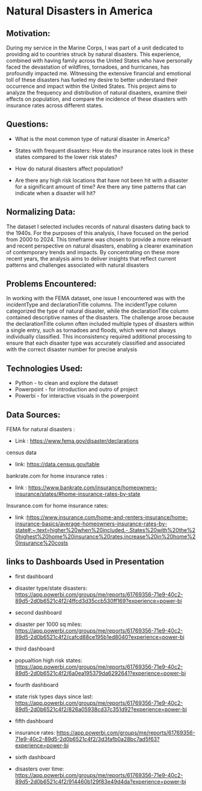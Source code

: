 # Natural Disasters in America

## Motivation:

During my service in the Marine Corps, I was part of a unit dedicated to providing aid to countries struck by natural disasters. This experience, combined with having family across the United States who have personally faced the devastation of wildfires, tornadoes, and hurricanes, has profoundly impacted me. Witnessing the extensive financial and emotional toll of these disasters has fueled my desire to better understand their occurrence and impact within the United States. This project aims to analyze the frequency and distribution of natural disasters, examine their effects on population, and compare the incidence of these disasters with insurance rates across different states.

## Questions:

* What is the most common type of natural disaster in America? 
    
* States with frequent disasters: How do the insurance rates look in these states compared to the lower risk states? 
    
* How do natural disasters affect population? 
    
* Are there any high risk locations that have not been hit with a disaster for a significant amount of time? Are there any time patterns that can indicate when a disaster will hit?

## Normalizing Data:

The dataset I selected includes records of natural disasters dating back to the 1940s. For the purposes of this analysis, I have focused on the period from 2000 to 2024. This timeframe was chosen to provide a more relevant and recent perspective on natural disasters, enabling a clearer examination of contemporary trends and impacts. By concentrating on these more recent years, the analysis aims to deliver insights that reflect current patterns and challenges associated with natural disasters

## Problems Encountered:

In working with the FEMA dataset, one issue I encountered was with the incidentType and declarationTitle columns. The incidentType column categorized the type of natural disaster, while the declarationTitle column contained descriptive names of the disasters. The challenge arose because the declarationTitle column often included multiple types of disasters within a single entry, such as tornadoes and floods, which were not always individually classified. This inconsistency required additional processing to ensure that each disaster type was accurately classified and associated with the correct disaster number for precise analysis

## Technologies Used:

- Python - to clean and explore the dataset
- Powerpoint - for introduction and outro of project
- Powerbi - for interactive visuals in the powerpoint

## Data Sources:
FEMA for natural disasters : 
- Link : https://www.fema.gov/disaster/declarations

census data 
- link: https://data.census.gov/table

bankrate.com for home insurance rates : 
- link : https://www.bankrate.com/insurance/homeowners-insurance/states/#home-insurance-rates-by-state

Insurance.com for home insurance rates: 
- link :https://www.insurance.com/home-and-renters-insurance/home-insurance-basics/average-homeowners-insurance-rates-by-state#:~:text=higher%20when%20included.-,States%20with%20the%20highest%20home%20insurance%20rates,increase%20in%20home%20insurance%20costs
    
## links to Dashboards Used in Presentation
* first dashboard
- disaster type/state disasters:     https://app.powerbi.com/groups/me/reports/61769356-71e9-40c2-89d5-2d0b6521c4f2/4ffcd3d35ccb530ff169?experience=power-bi
* second dashboard
- disaster per 1000 sq miles:        https://app.powerbi.com/groups/me/reports/61769356-71e9-40c2-89d5-2d0b6521c4f2/cafcd88ce195b1ed8040?experience=power-bi
* third dashboard
- popualtion high risk states:       https://app.powerbi.com/groups/me/reports/61769356-71e9-40c2-89d5-2d0b6521c4f2/6a0ea195379da6292641?experience=power-bi
* fourth dashboard
- state risk types days since last:  https://app.powerbi.com/groups/me/reports/61769356-71e9-40c2-89d5-2d0b6521c4f2/826a05938cd37c351d92?experience=power-bi
* fifth dashboard
- insurance rates:                   https://app.powerbi.com/groups/me/reports/61769356-71e9-40c2-89d5-2d0b6521c4f2/3d3fafb0a28bc7ad5f63?experience=power-bi
* sixth dashboard
- disasters over time:               https://app.powerbi.com/groups/me/reports/61769356-71e9-40c2-89d5-2d0b6521c4f2/914460b129f83e49d4da?experience=power-bi
